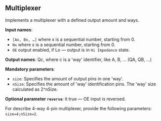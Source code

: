## Multiplexer

Implements a multiplexer with a defined output amount and ways.

**Input names**:

- `[Ax, Bx, …]` where x is a sequential number, starting from 0.
- `Nx` where x is a sequential number, starting from 0.
- `OE` output enabled, if Lo — output is in `Hi Impedance` state.

**Output names**: Qc, where c is a 'way' identifier, like A, B, ... (QA, QB, ...)

**Mandatory parameters**:

- `size`: Specifies the amount of output pins in one 'way'.
- `nSize`: Specifies the amount of 'way' identification pins. The 'way' size calculated as 2^nSize.

**Optional parameter `reverse`**: it true — OE input is reversed.

For describe 4-way 4-pin multiplexer, provide the following parameters: `size=4;nSize=2`.
